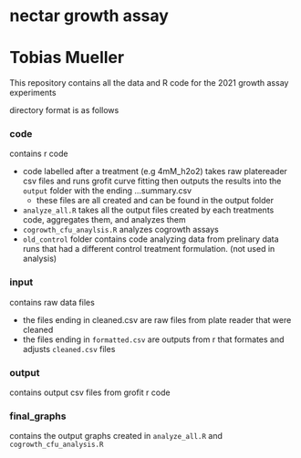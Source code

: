 # nectar growth assay
# Tobias Mueller

This repository contains all the data and R code for the 2021 growth assay experiments




directory format is as follows

### code
contains r code

* code labelled after a treatment (e.g 4mM_h2o2) takes raw platereader csv files and runs grofit curve fitting then outputs the results into the `output` folder with the ending ...summary.csv
  + these files are all created and can be found in the output folder
* `analyze_all.R` takes all the output files created by each treatments code, aggregates them, and analyzes them
* `cogrowth_cfu_anaylsis.R` analyzes cogrowth assays
* `old_control` folder contains code analyzing data from prelinary data runs that had a different control treatment formulation. (not used in analysis)

### input
contains raw data files

* the files ending in cleaned.csv are raw files from plate reader that were cleaned
* the files ending in `formatted.csv` are outputs from r that formates and adjusts `cleaned.csv` files
    
### output
contains output csv files from grofit r code

### final_graphs
contains the output graphs created in `analyze_all.R` and `cogrowth_cfu_analysis.R`





